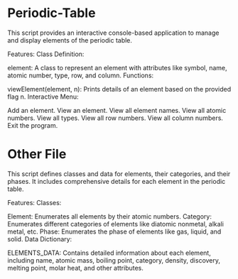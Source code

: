 # Periodic-Table
This script provides an interactive console-based application to manage and display elements of the periodic table.

Features:
Class Definition:

element: A class to represent an element with attributes like symbol, name, atomic number, type, row, and column.
Functions:

viewElement(element, n): Prints details of an element based on the provided flag n.
Interactive Menu:

Add an element.
View an element.
View all element names.
View all atomic numbers.
View all types.
View all row numbers.
View all column numbers.
Exit the program.

# Other File
This script defines classes and data for elements, their categories, and their phases. It includes comprehensive details for each element in the periodic table.

Features:
Classes:

Element: Enumerates all elements by their atomic numbers.
Category: Enumerates different categories of elements like diatomic nonmetal, alkali metal, etc.
Phase: Enumerates the phase of elements like gas, liquid, and solid.
Data Dictionary:

ELEMENTS_DATA: Contains detailed information about each element, including name, atomic mass, boiling point, category, density, discovery, melting point, molar heat, and other attributes.
